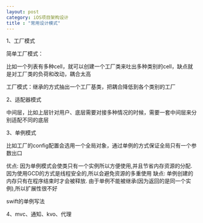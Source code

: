 ```yaml
---
layout: post
category: iOS项目架构设计
title : "常用设计模式"
---
```


1、工厂模式

简单工厂模式：

比如一个列表有多种cell，就可以创建一个工厂类来吐出多种类别的cell，缺点就是对工厂类的负荷和改动，耦合太高

工厂模式：继承的方式抽出一个工厂基类，把耦合降低到各个类别的工厂

2、适配器模式

中间层，比如上层针对用户、底层需要对接多种情况的时候，需要一套中间层来分别适配不同的底层



3、单例模式

比如工厂的config配置会选用一个全局对象，通过单例的方式保证全局只有一个参数出口

优点: 因为单例模式会使类只有一个实例所以方便使用,并且节省内存资源的分配.因为使用GCD的方式是线程安全的,所以会避免资源的多重使用
缺点: 单例创建的内存只有在程序结束时才会被释放. 由于单例不能被继承(因为返回的是同一个实例),所以扩展性很不好

swift的单例写法



4、mvc、通知、kvo、代理



